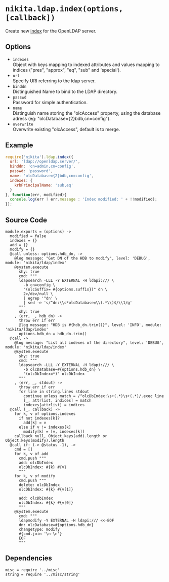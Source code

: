 
# `nikita.ldap.index(options, [callback])`

Create new [index](index) for the OpenLDAP server.

## Options

* `indexes`   
  Object with keys mapping to indexed attributes and values mapping to indices
  ("pres", "approx", "eq", "sub" and 'special').   
* `url`   
  Specify URI referring to the ldap server.   
* `binddn`   
  Distinguished Name to bind to the LDAP directory.   
* `passwd`   
  Password for simple authentication.   
* `name`   
  Distinguish name storing the "olcAccess" property, using the database adress
  (eg: "olcDatabase={2}bdb,cn=config").   
* `overwrite`   
  Overwrite existing "olcAccess", default is to merge.   

## Example

```js
require('nikita').ldap.index({
  url: 'ldap://openldap.server/',
  binddn: 'cn=admin,cn=config',
  passwd: 'password',
  name: 'olcDatabase={2}bdb,cn=config',
  indexes: {
    krbPrincipalName: 'sub,eq'
  }
}, function(err, modified){
  console.log(err ? err.message : 'Index modified: ' + !!modified);
});
```

## Source Code

    module.exports = (options) ->
      modified = false
      indexes = {}
      add = {}
      modify = {}
      @call unless: options.hdb_dn, ->
        @log message: "Get DN of the HDB to modify", level: 'DEBUG', module: 'nikita/ldap/index'
        @system.execute
          shy: true
          cmd: """
          ldapsearch -LLL -Y EXTERNAL -H ldapi:/// \
            -b cn=config \
            "(olcSuffix= #{options.suffix})" dn \
            2>/dev/null \
            | egrep '^dn' \
            | sed -e 's/^dn:\\s*olcDatabase=\\(.*\\)$/\\1/g'
          """
          shy: true
        , (err, _, hdb_dn) ->
          throw err if err
          @log message: "HDB is #{hdb_dn.trim()}", level: 'INFO', module: 'nikita/ldap/index'
          options.hdb_dn = hdb_dn.trim()
      @call ->
        @log message: "List all indexes of the directory", level: 'DEBUG', module: 'nikita/ldap/index'
        @system.execute
          shy: true
          cmd: """
          ldapsearch -LLL -Y EXTERNAL -H ldapi:/// \
            -b olcDatabase=#{options.hdb_dn} \
            "(olcDbIndex=*)" olcDbIndex
          """
        , (err, _, stdout) ->
          throw err if err
          for line in string.lines stdout
            continue unless match = /^olcDbIndex:\s+(.*)\s+(.*)/.exec line
            [_, attrlist, indices] = match
            indexes[attrlist] = indices
      @call (_, callback) ->
        for k, v of options.indexes
          if not indexes[k]?
            add[k] = v
          else if v != indexes[k]
            modify[k] = [v, indexes[k]]
        callback null, Object.keys(add).length or Object.keys(modify).length
      @call if: (-> @status -1), ->
        cmd = []
        for k, v of add
          cmd.push """
          add: olcDbIndex
          olcDbIndex: #{k} #{v}
          """
        for k, v of modify
          cmd.push """
          delete: olcDbIndex
          olcDbIndex: #{k} #{v[1]}
          -
          add: olcDbIndex
          olcDbIndex: #{k} #{v[0]}
          """
        @system.execute
          cmd: """
          ldapmodify -Y EXTERNAL -H ldapi:/// <<-EOF
          dn: olcDatabase=#{options.hdb_dn}
          changetype: modify
          #{cmd.join '\n-\n'}
          EOF
          """

## Dependencies

    misc = require '../misc'
    string = require '../misc/string'

[index]: http://www.zytrax.com/books/ldap/apa/indeces.html

